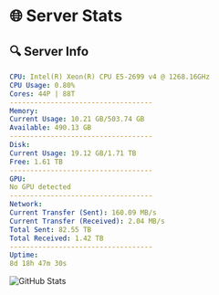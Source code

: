 # 🌐 Server Stats
## 🔍 Server Info
```yaml
CPU: Intel(R) Xeon(R) CPU E5-2699 v4 @ 1268.16GHz
CPU Usage: 0.80%
Cores: 44P | 88T
-----------------------------------
Memory:
Current Usage: 10.21 GB/503.74 GB
Available: 490.13 GB
-----------------------------------
Disk:
Current Usage: 19.12 GB/1.71 TB
Free: 1.61 TB
-----------------------------------
GPU:
No GPU detected
-----------------------------------
Network:
Current Transfer (Sent): 160.09 MB/s
Current Transfer (Received): 2.04 MB/s
Total Sent: 82.55 TB
Total Received: 1.42 TB
-----------------------------------
Uptime:
8d 18h 47m 30s
```
![GitHub Stats](https://img.shields.io/badge/Updated-2025-02-16_17:30:48-blue)